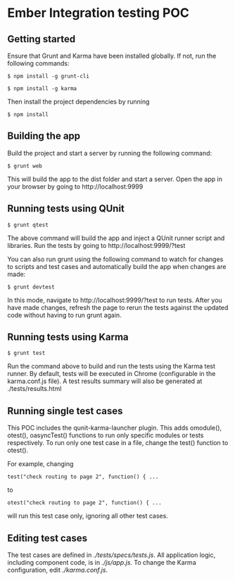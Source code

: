 Ember Integration testing POC
=============================

Getting started
---------------

Ensure that Grunt and Karma have been installed globally. If not, run the following commands:

```
$ npm install -g grunt-cli

$ npm install -g karma
```

Then install the project dependencies by running 

```
$ npm install
```


Building the app
----------------

Build the project and start a server by running the following command:

```
$ grunt web
```

This will build the app to the dist folder and start a server. Open the app in your browser by going to http://localhost:9999


Running tests using QUnit
-------------------------

```
$ grunt qtest
```

The above command will build the app and inject a QUnit runner script and libraries. Run the tests by going to http://localhost:9999/?test

You can also run grunt using the following command to watch for changes to scripts and test cases and automatically build the app when changes are made:

```
$ grunt devtest
```

In this mode, navigate to http://localhost:9999/?test to run tests. After you have made changes, refresh the page to rerun the tests against the updated code without having to run grunt again. 


Running tests using Karma
-------------------------

```
$ grunt test
```

Run the command above to build and run the tests using the Karma test runner. By default, tests will be executed in Chrome (configurable in the karma.conf.js file). A test results summary will also be generated at ./tests/results.html


Running single test cases
-------------------------

This POC includes the qunit-karma-launcher plugin. This adds omodule(), otest(), oasyncTest() functions to run only specific modules or tests respectively. To run only one test case in a file, change the test() function to otest().

For example, changing 

```
test("check routing to page 2", function() { ...
```

to 

```
otest("check routing to page 2", function() { ...
```

will run this test case only, ignoring all other test cases.


Editing test cases
------------------

The test cases are defined in *./tests/specs/tests.js*. All application logic, including component code, is in *./js/app.js*. To change the Karma configuration, edit *./karma.conf.js*.
